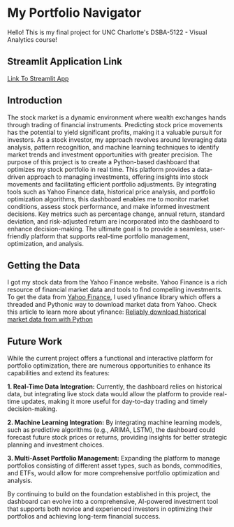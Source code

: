 # My Portfolio Navigator
Hello! This is my final project for UNC Charlotte's DSBA-5122 - Visual Analytics course!
## Streamlit Application Link
[Link To Streamlit App](https://gopa-finalproject-app.streamlit.app/)
## Introduction
The stock market is a dynamic environment where wealth exchanges hands through trading of financial instruments. Predicting stock price movements has the potential to yield significant profits, making it a valuable pursuit for investors. As a stock investor, my approach revolves around leveraging data analysis, pattern recognition, and machine learning techniques to identify market trends and investment opportunities with greater precision.
The purpose of this project is to create a Python-based dashboard that optimizes my stock portfolio in real time. This platform provides a data-driven approach to managing investments, offering insights into stock movements and facilitating efficient portfolio adjustments. By integrating tools such as Yahoo Finance data, historical price analysis, and portfolio optimization algorithms, this dashboard enables me to monitor market conditions, assess stock performance, and make informed investment decisions. Key metrics such as percentage change, annual return, standard deviation, and risk-adjusted return are incorporated into the dashboard to enhance decision-making. The ultimate goal is to provide a seamless, user-friendly platform that supports real-time portfolio management, optimization, and analysis.
## Getting the Data
I got my stock data from the Yahoo Finance website. Yahoo Finance is a rich resource of financial market data and tools to find compelling investments. To get the data from [Yahoo Finance](https://finance.yahoo.com/), I used yfinance library which offers a threaded and Pythonic way to download market data from Yahoo. Check this article to learn more about yfinance: [Reliably download historical market data from with Python](https://aroussi.com/post/python-yahoo-finance)
## Future Work
While the current project offers a functional and interactive platform for portfolio optimization, there are numerous opportunities to enhance its capabilities and extend its features:

**1.	Real-Time Data Integration:** Currently, the dashboard relies on historical data, but integrating live stock data would allow the platform to provide real-time updates, making it more useful for day-to-day trading and timely decision-making.

**2.	Machine Learning Integration:** By integrating machine learning models, such as predictive algorithms (e.g., ARIMA, LSTM), the dashboard could forecast future stock prices or returns, providing insights for better strategic planning and investment choices.

**3.	Multi-Asset Portfolio Management:** Expanding the platform to manage portfolios consisting of different asset types, such as bonds, commodities, and ETFs, would allow for more comprehensive portfolio optimization and analysis.
   
By continuing to build on the foundation established in this project, the dashboard can evolve into a comprehensive, AI-powered investment tool that supports both novice and experienced investors in optimizing their portfolios and achieving long-term financial success.
